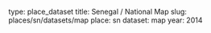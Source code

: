type: place_dataset
title: Senegal / National Map
slug: places/sn/datasets/map
place: sn
dataset: map
year: 2014
